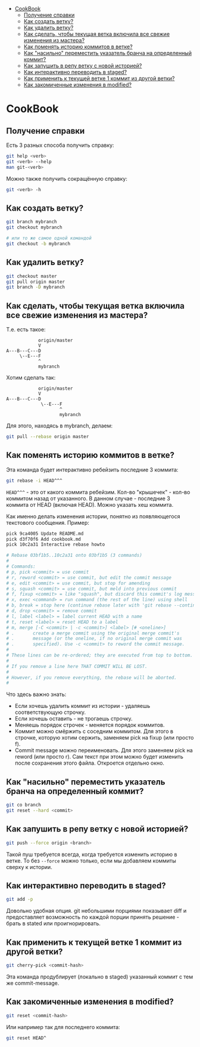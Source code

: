<!--ts-->
* [CookBook](./cookbook.md#cookbook)
   * [Получение справки](./cookbook.md#получение-справки)
   * [Как создать ветку?](./cookbook.md#как-создать-ветку)
   * [Как удалить ветку?](./cookbook.md#как-удалить-ветку)
   * [Как сделать, чтобы текущая ветка включила все свежие изменения из мастера?](./cookbook.md#как-сделать-чтобы-текущая-ветка-включила-все-свежие-изменения-из-мастера)
   * [Как поменять историю коммитов в ветке?](./cookbook.md#как-поменять-историю-коммитов-в-ветке)
   * [Как "насильно" переместить указатель бранча на определенный коммит?](./cookbook.md#как-насильно-переместить-указатель-бранча-на-определенный-коммит)
   * [Как запушить в репу ветку с новой историей?](./cookbook.md#как-запушить-в-репу-ветку-с-новой-историей)
   * [Как интерактивно переводить в staged?](./cookbook.md#как-интерактивно-переводить-в-staged)
   * [Как применить к текущей ветке 1 коммит из другой ветки?](./cookbook.md#как-применить-к-текущей-ветке-1-коммит-из-другой-ветки)
   * [Как закомиченные изменения в modified?](./cookbook.md#как-закомиченные-изменения-в-modified)
<!--te-->

# CookBook

## Получение справки
Есть 3 разных способа получить справку:
```bash
git help <verb>
git <verb> --help
man git-<verb>
```

Можно также получить сокращённую справку:
```bash
git <verb> -h
```


## Как создать ветку?
```bash
git branch mybranch
git checkout mybranch

# или то же самое одной командой
git checkout -b mybranch
```


## Как удалить ветку?
```bash
git checkout master
git pull origin master
git branch -D mybranch
```


## Как сделать, чтобы текущая ветка включила все свежие изменения из мастера?
Т.е. есть такое:
```
            origin/master
            V
A---B---C---D
     \--E---F
            ^
            mybranch
```
Хотим сделать так:
```
            origin/master
            V
A---B---C---D
             \--E---F
                    ^
                    mybranch
```
Для этого, находясь в mybranch,  делаем:
```bash
git pull --rebase origin master
```


## Как поменять историю коммитов в ветке?
Эта команда будет интерактивно ребейзить последние 3 коммита:
```bash
git rebase -i HEAD^^^
```

```HEAD^^^``` - это от какого коммита ребейзим. Кол-во "крышечек" - кол-во коммитом назад от указанного. В данном случае - последние 3 коммита от HEAD (включая HEAD). Можно указать хеш коммита.

Как именно делать изменения истории, понятно из появляющегося текстового сообщения. Пример:
```bash
pick 9ca4005 Update README.md
pick d3f70f6 Add cookbook.md
pick 10c2a31 Interactive rebase howto

# Rebase 03bf1b5..10c2a31 onto 03bf1b5 (3 commands)
#
# Commands:
# p, pick <commit> = use commit
# r, reword <commit> = use commit, but edit the commit message
# e, edit <commit> = use commit, but stop for amending
# s, squash <commit> = use commit, but meld into previous commit
# f, fixup <commit> = like "squash", but discard this commit's log message
# x, exec <command> = run command (the rest of the line) using shell
# b, break = stop here (continue rebase later with 'git rebase --continue')
# d, drop <commit> = remove commit
# l, label <label> = label current HEAD with a name
# t, reset <label> = reset HEAD to a label
# m, merge [-C <commit> | -c <commit>] <label> [# <oneline>]
# .       create a merge commit using the original merge commit's
# .       message (or the oneline, if no original merge commit was
# .       specified). Use -c <commit> to reword the commit message.
#
# These lines can be re-ordered; they are executed from top to bottom.
#
# If you remove a line here THAT COMMIT WILL BE LOST.
#
# However, if you remove everything, the rebase will be aborted.
#
```

Что здесь важно знать:
  * Если хочешь удалить коммит из истории - удаляешь соответствующую строчку.
  * Если хочешь оставить - не трогаешь строчку.
  * Меняешь порядок строчек - меняется порядок коммитов.
  * Коммит можно смёржить с соседним коммитом. Для этого в строчке, которую хотим сержить, заменяем pick на fixup (или просто f).
  * Commit message можно переименовать. Для этого заменяем pick на reword (или просто r). Сам текст при этом можно будет изменить после сохранения этого файла. Откроется отдельно окно.


## Как "насильно" переместить указатель бранча на определенный коммит?
```bash
git co branch
git reset --hard <commit>
```


## Как запушить в репу ветку с новой историей?
```bash
git push --force origin <branch>
```

Такой пуш требуется всегда, когда требуется изменить историю в ветке. То без ```--force``` можно только, если мы добавляем коммиты сверху к истории.

## Как интерактивно переводить в staged?
```bash
git add -p
```

Довольно удобная опция. git небольшими порциями показывает diff и предоставляет возможность по каждой порции принять решение - брать в stated или проигнорировать.

## Как применить к текущей ветке 1 коммит из другой ветки?
```bash
git cherry-pick <commit-hash>
```
Эта команда продублирует (локально в staged) указанный коммит с тем же commit-message.

## Как закомиченные изменения в modified?
```bash
git reset <commit-hash>
```

Или например так для последнего коммита:
```bash
git reset HEAD^
```

